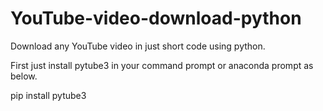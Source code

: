 # YouTube-video-download-python
Download any YouTube video in just short code using python.

First just install pytube3 in your command prompt or anaconda prompt as below.

pip install pytube3
